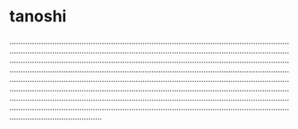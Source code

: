# tanoshi
.........................................................................................................................................................................................................................................................................................................................................................................................................................................................................................................................................................................................................................................................................................................................................................................................................................................................................................................................................................................................................................................................................